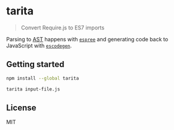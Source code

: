 # tarita

> Convert Require.js to ES7 imports


Parsing to [AST](https://github.com/estree/estree) happens with
[`espree`](https://github.com/eslint/espree) and generating code back to JavaScript with
[`escodegen`](https://github.com/estools/escodegen).

## Getting started

```sh
npm install --global tarita
```


```sh
tarita input-file.js
```

## License

MIT
